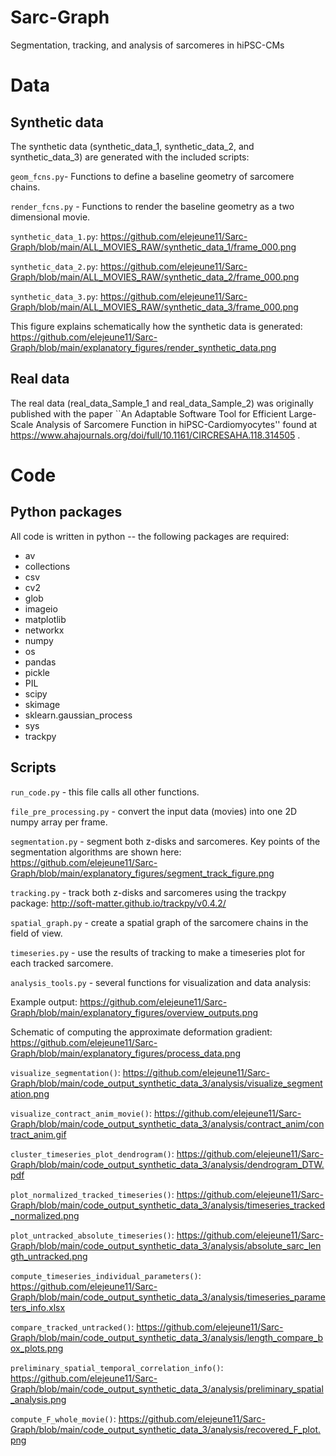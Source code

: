 # Sarc-Graph
Segmentation, tracking, and analysis of sarcomeres in hiPSC-CMs

# Data

## Synthetic data

The synthetic data (synthetic_data_1, synthetic_data_2, and synthetic_data_3) are generated with the included scripts:

`geom_fcns.py`- Functions to define a baseline geometry of sarcomere chains. 

`render_fcns.py` - Functions to render the baseline geometry as a two dimensional movie. 

`synthetic_data_1.py`:
https://github.com/elejeune11/Sarc-Graph/blob/main/ALL_MOVIES_RAW/synthetic_data_1/frame_000.png

`synthetic_data_2.py`:
https://github.com/elejeune11/Sarc-Graph/blob/main/ALL_MOVIES_RAW/synthetic_data_2/frame_000.png

`synthetic_data_3.py`:
https://github.com/elejeune11/Sarc-Graph/blob/main/ALL_MOVIES_RAW/synthetic_data_3/frame_000.png

This figure explains schematically how the synthetic data is generated:
https://github.com/elejeune11/Sarc-Graph/blob/main/explanatory_figures/render_synthetic_data.png

## Real data

The real data (real_data_Sample_1 and real_data_Sample_2) was originally published with the paper ``An Adaptable Software Tool for Efficient Large-Scale Analysis of Sarcomere Function in hiPSC-Cardiomyocytes'' found at https://www.ahajournals.org/doi/full/10.1161/CIRCRESAHA.118.314505 . 

# Code

## Python packages
All code is written in python -- the following packages are required:
* av
* collections
* csv
* cv2
* glob
* imageio
* matplotlib
* networkx
* numpy
* os 
* pandas
* pickle
* PIL 
* scipy
* skimage
* sklearn.gaussian_process
* sys
* trackpy

## Scripts

`run_code.py` - this file calls all other functions. 

`file_pre_processing.py` -  convert the input data (movies) into one 2D numpy array per frame. 

`segmentation.py` - segment both z-disks and sarcomeres. Key points of the segmentation algorithms are shown here:
https://github.com/elejeune11/Sarc-Graph/blob/main/explanatory_figures/segment_track_figure.png

`tracking.py` - track both z-disks and sarcomeres using the trackpy package:
http://soft-matter.github.io/trackpy/v0.4.2/

`spatial_graph.py` - create a spatial graph of the sarcomere chains in the field of view. 

`timeseries.py` - use the results of tracking to make a timeseries plot for each tracked sarcomere. 

`analysis_tools.py` - several functions for visualization and data analysis:

Example output:
https://github.com/elejeune11/Sarc-Graph/blob/main/explanatory_figures/overview_outputs.png

Schematic of computing the approximate deformation gradient:
https://github.com/elejeune11/Sarc-Graph/blob/main/explanatory_figures/process_data.png
  
 `visualize_segmentation()`:
     https://github.com/elejeune11/Sarc-Graph/blob/main/code_output_synthetic_data_3/analysis/visualize_segmentation.png
    
 `visualize_contract_anim_movie()`:
     https://github.com/elejeune11/Sarc-Graph/blob/main/code_output_synthetic_data_3/analysis/contract_anim/contract_anim.gif
    
 `cluster_timeseries_plot_dendrogram()`:
    https://github.com/elejeune11/Sarc-Graph/blob/main/code_output_synthetic_data_3/analysis/dendrogram_DTW.pdf
    
 `plot_normalized_tracked_timeseries()`:
    https://github.com/elejeune11/Sarc-Graph/blob/main/code_output_synthetic_data_3/analysis/timeseries_tracked_normalized.png
    
 `plot_untracked_absolute_timeseries()`:
    https://github.com/elejeune11/Sarc-Graph/blob/main/code_output_synthetic_data_3/analysis/absolute_sarc_length_untracked.png
    
 `compute_timeseries_individual_parameters()`:
    https://github.com/elejeune11/Sarc-Graph/blob/main/code_output_synthetic_data_3/analysis/timeseries_parameters_info.xlsx
    
 `compare_tracked_untracked()`:
    https://github.com/elejeune11/Sarc-Graph/blob/main/code_output_synthetic_data_3/analysis/length_compare_box_plots.png
    
 `preliminary_spatial_temporal_correlation_info()`:
    https://github.com/elejeune11/Sarc-Graph/blob/main/code_output_synthetic_data_3/analysis/preliminary_spatial_analysis.png
    
 `compute_F_whole_movie()`:
    https://github.com/elejeune11/Sarc-Graph/blob/main/code_output_synthetic_data_3/analysis/recovered_F_plot.png



